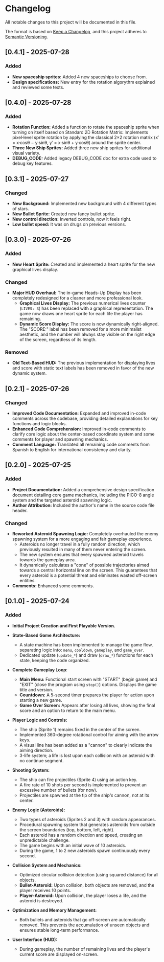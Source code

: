# Changelog

All notable changes to this project will be documented in this file.

The format is based on [Keep a Changelog](https://keepachangelog.com/en/1.0.0/),
and this project adheres to [Semantic Versioning](https://semver.org/spec/v2.0.0.html).

## [0.4.1] - 2025-07-28

### Added
- **New spaceship sprites:** Added 4 new spaceships to choose from.
- **Design specifications:** New entry for the rotation algorythm explained and reviewed some texts.

## [0.4.0] - 2025-07-28

### Added

- **Rotation Function:** Added a function to rotate the spaceship sprite when turning on itself based on Standard 2D Rotation Matrix: Implements pixel‑level sprite rotation by applying the classical 2×2 rotation matrix (x′ = x·cosθ − y·sinθ, y′ = x·sinθ + y·cosθ) around the sprite center.
- **Three New Ship Sprites:** Added three new ship sprites for additional visual variety.
- **DEBUG_CODE:** Added legacy DEBUG_CODE doc for extra code used to debug key features.

## [0.3.1] - 2025-07-27

### Changed

- **New Background:** Implemented new background with 4 different types of stars.
- **New Bullet Sprite:** Created new fancy bullet sprite.
- **New control direction:** Inverted controls, now it feels right.
- **Low bullet speed:** It was on drugs on previous versions.

## [0.3.0] - 2025-07-26

### Added

- **New Heart Sprite:** Created and implemented a heart sprite for the new graphical lives display.

### Changed

- **Major HUD Overhaul:** The in-game Heads-Up Display has been completely redesigned for a cleaner and more professional look.
    - **Graphical Lives Display:** The previous numerical lives counter (`LIVES: 3`) has been replaced with a graphical representation. The game now draws one heart sprite for each life the player has remaining.
    - **Dynamic Score Display:** The score is now dynamically right-aligned. The "SCORE:" label has been removed for a more minimalist aesthetic, and the number will always stay visible on the right edge of the screen, regardless of its length.

### Removed

- **Old Text-Based HUD:** The previous implementation for displaying lives and score with static text labels has been removed in favor of the new dynamic system.

## [0.2.1] - 2025-07-26

### Changed

- **Improved Code Documentation:** Expanded and improved in-code comments across the codebase, providing detailed explanations for key functions and logic blocks.
- **Enhanced Code Comprehension:** Improved in-code comments to clarify core logic about the center-based coordinate system and some comments for player and spawning mechanics.
- **Comment Language:** Translated all remaining code comments from Spanish to English for international consistency and clarity.

## [0.2.0] - 2025-07-25

### Added

- **Project Documentation:** Added a comprehensive design specification document detailing core game mechanics, including the PICO-8 angle system and the targeted asteroid spawning logic.
- **Author Attribution:** Included the author's name in the source code file header.

### Changed

- **Reworked Asteroid Spawning Logic:** Completely overhauled the enemy spawning system for a more engaging and fair gameplay experience.
    - Asteroids no longer travel in a fully random direction, which previously resulted in many of them never entering the screen.
    - The new system ensures that every spawned asteroid travels towards the gameplay area.
    - It dynamically calculates a "cone" of possible trajectories aimed towards a central horizontal line on the screen. This guarantees that every asteroid is a potential threat and eliminates wasted off-screen entities.
- **Comments:** Enhanced some comments.

## [0.1.0] - 2025-07-24

### Added

- **Initial Project Creation and First Playable Version.**

- **State-Based Game Architecture:**
    - A state machine has been implemented to manage the game flow, separating logic into: `menu`, `cooldown`, `gameplay`, and `game_over`.
    - Dedicated update (`update_*`) and draw (`draw_*`) functions for each state, keeping the code organized.

- **Complete Gameplay Loop:**
    - **Main Menu:** Functional start screen with "START" (begin game) and "EXIT" (close the program using `stop()`) options. Displays the game title and version.
    - **Countdown:** A 5-second timer prepares the player for action upon starting a new game.
    - **Game Over Screen:** Appears after losing all lives, showing the final score and an option to return to the main menu.

- **Player Logic and Controls:**
    - The ship (Sprite 1) remains fixed in the center of the screen.
    - Implemented 360-degree rotational control for aiming with the arrow keys.
    - A visual line has been added as a "cannon" to clearly indicate the aiming direction.
    - 3-life system; a life is lost upon each collision with an asteroid with no continue segment.

- **Shooting System:**
    - The ship can fire projectiles (Sprite 4) using an action key.
    - A fire rate of 10 shots per second is implemented to prevent an excessive number of bullets (for now).
    - Projectiles are spawned at the tip of the ship's cannon, not at its center.

- **Enemy Logic (Asteroids):**
    - Two types of asteroids (Sprites 2 and 3) with random appearances.
    - Procedural spawning system that generates asteroids from outside the screen boundaries (top, bottom, left, right).
    - Each asteroid has a random direction and speed, creating an unpredictable challenge.
    - The game begins with an initial wave of 10 asteroids.
    - During the game, 1 to 2 new asteroids spawn continuously every second.

- **Collision System and Mechanics:**
    - Optimized circular collision detection (using squared distance) for all objects.
    - **Bullet-Asteroid:** Upon collision, both objects are removed, and the player receives 10 points.
    - **Player-Asteroid:** Upon collision, the player loses a life, and the asteroid is destroyed.

- **Optimization and Memory Management:**
    - Both bullets and asteroids that go off-screen are automatically removed. This prevents the accumulation of unseen objects and ensures stable long-term performance.

- **User Interface (HUD):**
    - During gameplay, the number of remaining lives and the player's current score are displayed on-screen.